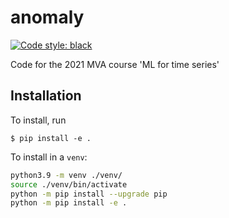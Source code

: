 # anomaly

[![Code style: black](https://img.shields.io/badge/code%20style-black-000000.svg)](https://github.com/psf/black)

Code for the 2021 MVA course 'ML for time series'

## Installation

To install, run

```
$ pip install -e .
```

To install in a `venv`:

```bash
python3.9 -m venv ./venv/
source ./venv/bin/activate
python -m pip install --upgrade pip
python -m pip install -e .
```
